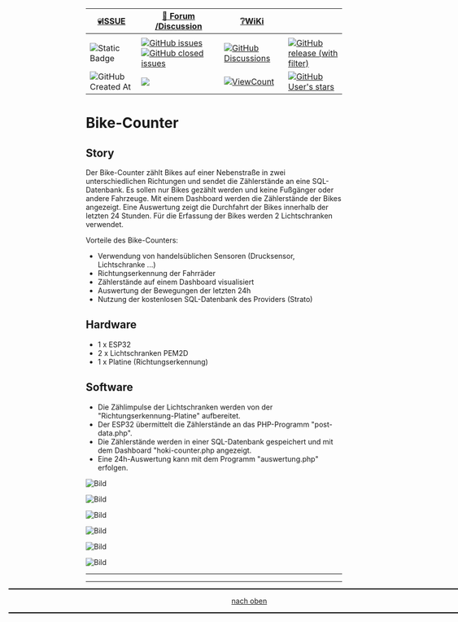 <a name="oben"></a>

<div align="center">

|[:skull:ISSUE](https://github.com/frankyhub/Bike-Counter/issues?q=is%3Aissue)|[:speech_balloon: Forum /Discussion](https://github.com/frankyhub/Bike-Counter/discussions)|[:grey_question:WiKi](https://github.com/frankyhub/Bike-Counter/wiki)||
|--|--|--|--|
| | | | |
|![Static Badge](https://img.shields.io/badge/RepoNr.:-%2064-blue)|<a href="https://github.com/frankyhub/Bike-Counter/issues">![GitHub issues](https://img.shields.io/github/issues/frankyhub/Bike-Counter)![GitHub closed issues](https://img.shields.io/github/issues-closed/frankyhub/Bike-Counter)|<a href="https://github.com/frankyhub/Bike-Counter/discussions">![GitHub Discussions](https://img.shields.io/github/discussions/frankyhub/Bike-Counter)|<a href="https://github.com/frankyhub/Bike-Counter/releases">![GitHub release (with filter)](https://img.shields.io/github/v/release/frankyhub/Bike-Counter)|
|![GitHub Created At](https://img.shields.io/github/created-at/frankyhub/Bike-Counter)| <a href="https://github.com/frankyhub/Bike-Counter/pulse" alt="Activity"><img src="https://img.shields.io/github/commit-activity/m/badges/shields" />| <a href="https://github.com/frankyhub/Bike-Counter/graphs/traffic"><img alt="ViewCount" src="https://views.whatilearened.today/views/github/frankyhub/github-clone-count-badge.svg">  |<a href="https://github.com/frankyhub?tab=stars"> ![GitHub User's stars](https://img.shields.io/github/stars/frankyhub)|
</div>



# Bike-Counter

## Story
Der Bike-Counter zählt Bikes auf einer Nebenstraße in zwei unterschiedlichen Richtungen und sendet die Zählerstände an eine SQL-Datenbank. Es sollen nur Bikes gezählt werden und keine Fußgänger oder andere Fahrzeuge. Mit einem Dashboard werden die Zählerstände der Bikes angezeigt. Eine Auswertung zeigt die Durchfahrt der Bikes innerhalb der letzten 24 Stunden. Für die Erfassung der Bikes werden 2 Lichtschranken verwendet.

Vorteile des Bike-Counters: 
+ Verwendung von handelsüblichen Sensoren (Drucksensor, Lichtschranke ...)
+ Richtungserkennung der Fahrräder
+ Zählerstände auf einem Dashboard visualisiert
+ Auswertung der Bewegungen der letzten 24h
+ Nutzung der kostenlosen SQL-Datenbank des Providers (Strato)

## Hardware
+ 1 x ESP32
+ 2 x Lichtschranken PEM2D
+ 1 x Platine (Richtungserkennung)

## Software
+ Die Zählimpulse der Lichtschranken werden von der "Richtungserkennung-Platine" aufbereitet.
+ Der ESP32 übermittelt die Zählerstände an das PHP-Programm "post-data.php".
+ Die Zählerstände werden in einer SQL-Datenbank gespeichert und mit dem Dashboard "hoki-counter.php angezeigt.
+ Eine 24h-Auswertung kann mit dem Programm "auswertung.php" erfolgen.


![Bild](pic/Sensor-Schema.png)

![Bild](pic/Hoki-Bike-Counter-Impulsdiagramm.png)

![Bild](pic/RichtungserkennungV4.png)

![Bild](pic/Richtungserkennung.png)

![Bild](pic/Dashboard.png)

![Bild](pic/Auswertung.png)

---

<div style="position:absolute; left:2cm; ">   
<ol class="breadcrumb" style="border-top: 2px solid black;border-bottom:2px solid black; height: 45px; width: 900px;"> <p align="center"><a href="#oben">nach oben</a></p></ol>
</div>  

---
